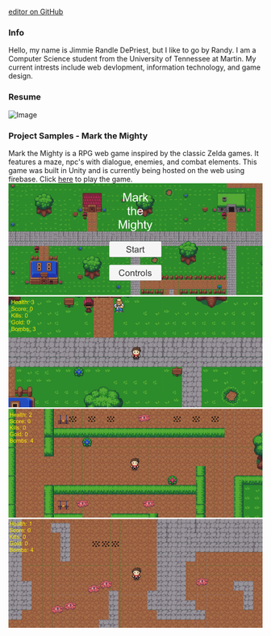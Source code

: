 [editor on GitHub](https://github.com/jimrdepr/jimrdepr.github.io/edit/main/README.md)

### Info

Hello, my name is Jimmie Randle DePriest, but I like to go by Randy. 
I am a Computer Science student from the University of Tennessee at Martin.
My current intrests include web devlopment, information technology, and game design.

### Resume
![Image](/resume.png)

### Project Samples - Mark the Mighty
Mark the Mighty is a RPG web game inspired by the classic Zelda games. 
It features a maze, npc's with dialogue, enemies, and combat elements. 
This game was built in Unity and is currently being hosted on the web using firebase.
Click [here](https://mark-the-mighty.firebaseapp.com) to play the game.
![Image](/pic1.png)
![Image](/pic2.png)
![Image](/pic3.png)
![Image](/pic4.png)
